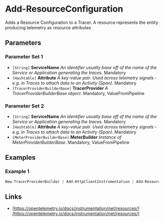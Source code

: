 # Add-ResourceConfiguration


Adds a Resource Configuration to a Tracer. A resource represents the entity producing telemetry as resource attributes
## Parameters


### Parameter Set 1


- `[String]` **ServiceName** _An identifier usually base off of the name of the Service or Application generating the traces_.  Mandatory
- `[Hashtable]` **Attribute** _A key-value pair. Used across telemetry signals - e.g. in Traces to attach data to an Activity (Span)_.  Mandatory
- `[TracerProviderBuilderBase]` **TracerProvider** _A TracerProviderBuilderBase object_.  Mandatory, ValueFromPipeline


### Parameter Set 2


- `[String]` **ServiceName** _An identifier usually base off of the name of the Service or Application generating the traces_.  Mandatory
- `[Hashtable]` **Attribute** _A key-value pair. Used across telemetry signals - e.g. in Traces to attach data to an Activity (Span)_.  Mandatory
- `[MeterProviderBuilderBase]` **MeterBuilder** _Instance of MeterProviderBuilderBase_.  Mandatory, ValueFromPipeline


## Examples


### Example 1




```powershell
New-TracerProviderBuilder | Add-HttpClientInstrumentation | Add-ResourceConfiguration -ServiceName $ExecutionContext.Host.Name -Attribute @{"host.name" = $(hostname)} | Add-ExporterConsole | Start-Tracer
```


## Links


- [https://opentelemetry.io/docs/instrumentation/net/resources/](https://opentelemetry.io/docs/instrumentation/net/resources/)
